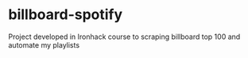 # billboard-spotify
Project developed in Ironhack course to scraping billboard top 100 and automate my playlists
